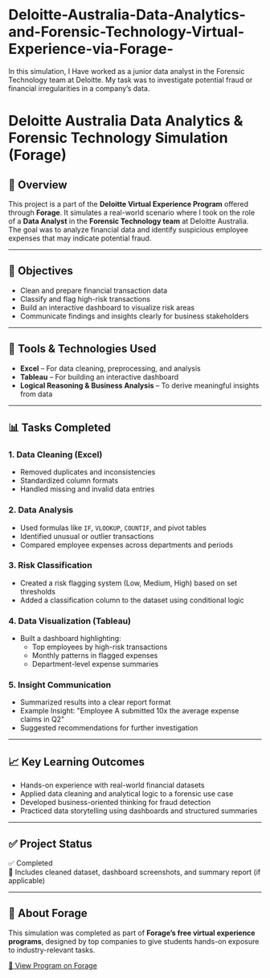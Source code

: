 # Deloitte-Australia-Data-Analytics-and-Forensic-Technology-Virtual-Experience-via-Forage-
In this simulation, I Have worked as a junior data analyst in the Forensic Technology team at Deloitte. My task was to investigate potential fraud or financial irregularities in a company’s data.


# Deloitte Australia Data Analytics & Forensic Technology Simulation (Forage)

## 📌 Overview

This project is a part of the **Deloitte Virtual Experience Program** offered through **Forage**. It simulates a real-world scenario where I took on the role of a **Data Analyst** in the **Forensic Technology team** at Deloitte Australia. The goal was to analyze financial data and identify suspicious employee expenses that may indicate potential fraud.

---

## 🎯 Objectives

- Clean and prepare financial transaction data
- Classify and flag high-risk transactions
- Build an interactive dashboard to visualize risk areas
- Communicate findings and insights clearly for business stakeholders

---

## 🧰 Tools & Technologies Used

- **Excel** – For data cleaning, preprocessing, and analysis
- **Tableau** – For building an interactive dashboard
- **Logical Reasoning & Business Analysis** – To derive meaningful insights from data

---

## 📊 Tasks Completed

### 1. **Data Cleaning (Excel)**
- Removed duplicates and inconsistencies
- Standardized column formats
- Handled missing and invalid data entries

### 2. **Data Analysis**
- Used formulas like `IF`, `VLOOKUP`, `COUNTIF`, and pivot tables
- Identified unusual or outlier transactions
- Compared employee expenses across departments and periods

### 3. **Risk Classification**
- Created a risk flagging system (Low, Medium, High) based on set thresholds
- Added a classification column to the dataset using conditional logic

### 4. **Data Visualization (Tableau)**
- Built a dashboard highlighting:
  - Top employees by high-risk transactions
  - Monthly patterns in flagged expenses
  - Department-level expense summaries

### 5. **Insight Communication**
- Summarized results into a clear report format
- Example Insight: "Employee A submitted 10x the average expense claims in Q2"
- Suggested recommendations for further investigation

---

## 📈 Key Learning Outcomes

- Hands-on experience with real-world financial datasets
- Applied data cleaning and analytical logic to a forensic use case
- Developed business-oriented thinking for fraud detection
- Practiced data storytelling using dashboards and structured summaries

---

## ✅ Project Status

✅ Completed  
📁 Includes cleaned dataset, dashboard screenshots, and summary report (if applicable)

---

## 🧠 About Forage

This simulation was completed as part of **Forage’s free virtual experience programs**, designed by top companies to give students hands-on exposure to industry-relevant tasks.

[🔗 View Program on Forage](https://www.theforage.com/virtual-internships/prototype/MxgFz5DqGmSr7d9kA/Data-Analytics-and-Forensic-Technology)


